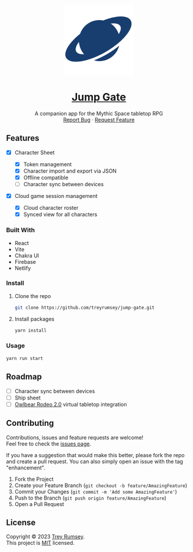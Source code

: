 <!-- PROJECT LOGO -->
<br />
<div align="center">
  <a href="https://github.com/treyrumsey/jump-gate">
    <img src="public/logo.svg" alt="Logo" width="192" height="192">
  </a>

<a href="https://jump-gate.net"><h1 align="center">Jump Gate</h1></a>

  <p align="center">
    A companion app for the Mythic Space tabletop RPG
    <br />
    <a href="https://github.com/treyrumsey/jump-gate/issues">Report Bug</a>
    ·
    <a href="https://github.com/treyrumsey/jump-gate/issues">Request Feature</a>
  </p>
</div>

<!-- ABOUT THE PROJECT -->

## Features

- [x] Character Sheet

  - [x] Token management
  - [x] Character import and export via JSON
  - [x] Offline compatible
  - [ ] Character sync between devices

- [x] Cloud game session management
  - [x] Cloud character roster
  - [x] Synced view for all characters

### Built With

- React
- Vite
- Chakra UI
- Firebase
- Netlify

### Install

1. Clone the repo
   ```sh
   git clone https://github.com/treyrumsey/jump-gate.git
   ```
1. Install packages
   ```sh
   yarn install
   ```

### Usage

```sh
yarn run start
```

<!-- ROADMAP -->

## Roadmap

- [ ] Character sync between devices
- [ ] Ship sheet
- [ ] [Owlbear Rodeo 2.0](https://www.owlbear.app/) virtual tabletop integration

<!-- CONTRIBUTING -->

## Contributing

Contributions, issues and feature requests are welcome!<br />Feel free to check the [issues page](https://github.com/treyrumsey/jump-gate/issues).

If you have a suggestion that would make this better, please fork the repo and create a pull request. You can also simply open an issue with the tag "enhancement".

1. Fork the Project
2. Create your Feature Branch (`git checkout -b feature/AmazingFeature`)
3. Commit your Changes (`git commit -m 'Add some AmazingFeature'`)
4. Push to the Branch (`git push origin feature/AmazingFeature`)
5. Open a Pull Request

<!-- LICENSE -->

## License

Copyright © 2023 [Trey Rumsey](https://github.com/treyrumsey).<br />
This project is [MIT](https://github.com/treyrumsey/jump-gate/blob/main/LICENSE) licensed.
